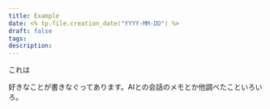 ```yaml
---
title: Example
date: <% tp.file.creation_date("YYYY-MM-DD") %>
draft: false
tags: 
description:
---
```



これは

好きなことが書きなぐってあります。AIとの会話のメモとか他調べたこといろいろ。
